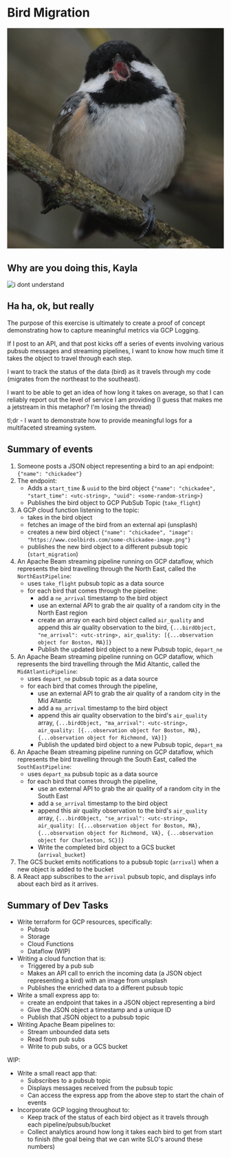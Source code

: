 # Bird Migration

![chickadee](./images/intense.png)

## Why are you doing this, Kayla 

![i dont understand](https://media.giphy.com/media/fXmpRvTWqIWbK/giphy.gif)

## Ha ha, ok, but really

The purpose of this exercise is ultimately to create a proof of concept demonstrating how to capture meaningful metrics via GCP Logging.

If I post to an API, and that post kicks off a series of events involving various pubsub messages and streaming pipelines, I want to know how much time it takes the object to travel through each step.

I want to track the status of the data (bird) as it travels through my code (migrates from the northeast to the southeast). 

I want to be able to get an idea of how long it takes on average, so that I can reliably report out the level of service I am providing (I guess that makes me a jetstream in this metaphor? I'm losing the thread)

tl;dr - I want to demonstrate how to provide meaningful logs for a multifaceted streaming system. 

## Summary of events

1. Someone posts a JSON object representing a bird to an api endpoint: `{"name": "chickadee"}`
2. The endpoint:
    - Adds a `start_time` & `uuid` to the bird object `{"name": "chickadee", "start_time": <utc-string>, "uuid": <some-random-string>}`
    - Publishes the bird object to GCP PubSub Topic (`take_flight`)
3. A GCP cloud function listening to the topic:
    - takes in the bird object
    - fetches an image of the bird from an external api (unsplash)
    - creates a new bird object `{"name": "chickadee", "image": "https://www.coolbirds.com/some-chickadee-image.png"}`
    - publishes the new bird object to a different pubsub topic  (`start_migration`)
4. An Apache Beam streaming pipeline running on GCP dataflow, which represents the bird travelling through the North East, called the `NorthEastPipeline`:
    - uses `take_flight` pubsub topic as a data source
    - for each bird that comes through the pipeline:
        - add a `ne_arrival` timestamp to the bird object
        - use an external API to grab the air quality of a random city in the North East region 
        - create an array on each bird object called `air_quality` and append this air quality observation to the bird, `{...birdObject, "ne_arrival": <utc-string>, air_quality: [{...observation object for Boston, MA}]}`
        - Publish the updated bird object to a new Pubsub topic, `depart_ne`
5. An Apache Beam streaming pipeline running on GCP dataflow, which represents the bird travelling through the Mid Altantic, called the `MidAtlanticPipeline`:
    - uses `depart_ne` pubsub topic as a data source
    - for each bird that comes through the pipeline, 
        - use an external API to grab the air quality of a random city in the Mid Altantic 
        - add a `ma_arrival` timestamp to the bird object
        - append this air quality observation to the bird's `air_quality` array, `{...birdObject, "ma_arrival": <utc-string>, air_quality: [{...observation object for Boston, MA}, {...observation object for Richmond, VA}]}`
        - Publish the updated bird object to a new Pubsub topic, `depart_ma`    
6. An Apache Beam streaming pipeline running on GCP dataflow, which represents the bird travelling through the South East, called the `SouthEastPipeline`:
    - uses `depart_ma` pubsub topic as a data source
    - for each bird that comes through the pipeline, 
        - use an external API to grab the air quality of a random city in the South East
        - add a `se_arrival` timestamp to the bird object
        - append this air quality observation to the bird's `air_quality` array, `{...birdObject, "se_arrival": <utc-string>, air_quality: [{...observation object for Boston, MA}, {...observation object for Richmond, VA}, {...observation object for Charleston, SC}]}`
        - Write the completed bird object to a GCS bucket (`arrival_bucket`)    
7. The GCS bucket emits notifications to a pubsub topic (`arrival`) when a new object is added to the bucket
8. A React app subscribes to the `arrival` pubsub topic, and displays info about each bird as it arrives.
  


## Summary of Dev Tasks

- Write terraform for GCP resources, specifically:
    - Pubsub 
    - Storage 
    - Cloud Functions
    - Dataflow (WIP)
- Writing a cloud function that is:
    - Triggered by a pub sub
    - Makes an API call to enrich the incoming data (a JSON object representing a bird) with an image from unsplash
    - Publishes the enriched data to a different pubsub topic
- Write a small express app to:
    - create an endpoint that takes in a JSON object representing a bird
    - Give the JSON object a timestamp and a unique ID
    - Publish that JSON object to a pubsub topic    
- Writing Apache Beam pipelines to:
    - Stream unbounded data sets
    - Read from pub subs
    - Write to pub subs, or a GCS bucket
    
    
WIP:     
- Write a small react app that:
    - Subscribes to a pubsub topic
    - Displays messages received from the pubsub topic
    - Can access the express app from the above step to start the chain of events
- Incorporate GCP logging throughout to:
    - Keep track of the status of each bird object as it travels through each pipeline/pubsub/bucket
    - Collect analytics around how long it takes each bird to get from start to finish (the goal being that we can write SLO's around these numbers) 
